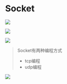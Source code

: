# Socket

![](https://static.meowrain.cn/i/2024/01/11/uhjt1b-3.webp)

![](https://static.meowrain.cn/i/2024/01/11/ukd5w8-3.webp)

![](https://static.meowrain.cn/i/2024/01/11/ukgqn0-3.webp)

> Socket有两种编程方式
> - tcp编程
> - udp编程

![](https://static.meowrain.cn/i/2024/01/11/um5tsz-3.webp)
